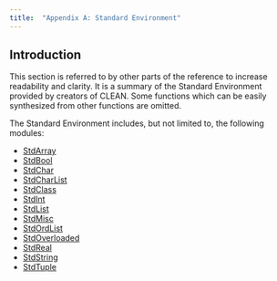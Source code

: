 ```yaml
---
title:  "Appendix A: Standard Environment"
---
```


## Introduction

This section is referred to by other parts of the reference to increase readability and clarity.
It is a summary of the Standard Environment provided by creators of CLEAN.
Some functions which can be easily synthesized from other functions are omitted.

The Standard Environment includes, but not limited to, the following modules:

- [StdArray](appendix-a/stdarray.md)
- [StdBool](appendix-a/stdbool.md)
- [StdChar](appendix-a/stdchar.md)
- [StdCharList](appendix-a/stdcharlist.md)
- [StdClass](appendix-a/stdclass.md)
- [StdInt](appendix-a/stdint.md)
- [StdList](appendix-a/stdlist.md)
- [StdMisc](appendix-a/stdmisc.md)
- [StdOrdList](appendix-a/stdordlist.md)
- [StdOverloaded](appendix-a/stdoverloaded.md)
- [StdReal](appendix-a/stdreal.md)
- [StdString](appendix-a/stdstring.md)
- [StdTuple](appendix-a/stdtuple.md)

